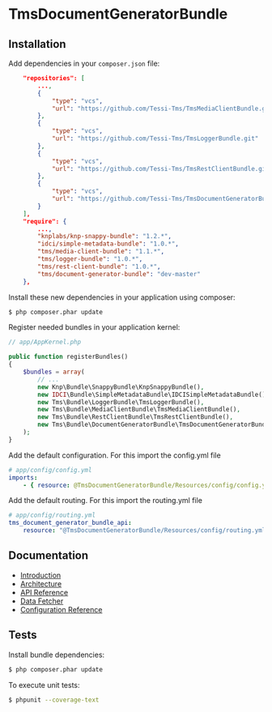 TmsDocumentGeneratorBundle
==========================

Installation
------------

Add dependencies in your `composer.json` file:
```json
    "repositories": [
        ...,
        {
            "type": "vcs",
            "url": "https://github.com/Tessi-Tms/TmsMediaClientBundle.git"
        },
        {
            "type": "vcs",
            "url": "https://github.com/Tessi-Tms/TmsLoggerBundle.git"
        },
        {
            "type": "vcs",
            "url": "https://github.com/Tessi-Tms/TmsRestClientBundle.git"
        },
        {
            "type": "vcs",
            "url": "https://github.com/Tessi-Tms/TmsDocumentGeneratorBundle.git"
        }
    ],
    "require": {
        ...,
        "knplabs/knp-snappy-bundle": "1.2.*",
        "idci/simple-metadata-bundle": "1.0.*",
        "tms/media-client-bundle": "1.1.*",
        "tms/logger-bundle": "1.0.*",
        "tms/rest-client-bundle": "1.0.*",
        "tms/document-generator-bundle": "dev-master"
    },    
```

Install these new dependencies in your application using composer:
```sh
$ php composer.phar update
```

Register needed bundles in your application kernel:
```php
// app/AppKernel.php

public function registerBundles()
{
    $bundles = array(
        // ...
        new Knp\Bundle\SnappyBundle\KnpSnappyBundle(),
        new IDCI\Bundle\SimpleMetadataBundle\IDCISimpleMetadataBundle(),
        new Tms\Bundle\LoggerBundle\TmsLoggerBundle(),
        new Tms\Bundle\MediaClientBundle\TmsMediaClientBundle(),
        new Tms\Bundle\RestClientBundle\TmsRestClientBundle(),
        new Tms\Bundle\DocumentGeneratorBundle\TmsDocumentGeneratorBundle(),
    );
}
```

Add the default configuration. For this import the config.yml file
```yaml
# app/config/config.yml
imports:
    - { resource: @TmsDocumentGeneratorBundle/Resources/config/config.yml }
```

Add the default routing. For this import the routing.yml file
```yaml
# app/config/routing.yml
tms_document_generator_bundle_api:
    resource: "@TmsDocumentGeneratorBundle/Resources/config/routing.yml"
```

Documentation
-------------

* [Introduction](Resources/doc/introduction.md)
* [Architecture](Resources/doc/architecture.md)
* [API Reference](Resources/doc/api_reference.md)
* [Data Fetcher](Resources/doc/data_fetcher.md)
* [Configuration Reference](Resources/doc/configuration_reference.md)

Tests
-----

Install bundle dependencies:
```sh
$ php composer.phar update
```

To execute unit tests:
```sh
$ phpunit --coverage-text
```
